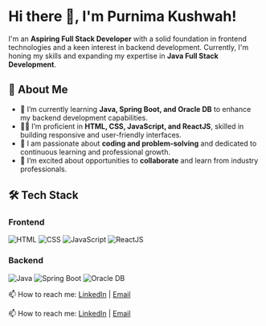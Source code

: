 # Hi there 👋, I'm Purnima Kushwah!

I'm an **Aspiring Full Stack Developer** with a solid foundation in frontend technologies and a keen interest in backend development. Currently, I'm honing my skills and expanding my expertise in **Java Full Stack Development**.

## 🚀 About Me

- 🌱 I’m currently learning **Java, Spring Boot, and Oracle DB** to enhance my backend development capabilities.
- 👩‍💻 I’m proficient in **HTML, CSS, JavaScript, and ReactJS**, skilled in building responsive and user-friendly interfaces.
- 💬 I am passionate about **coding and problem-solving** and dedicated to continuous learning and professional growth.
- 🤝 I’m excited about opportunities to **collaborate** and learn from industry professionals.

## 🛠️ Tech Stack

### Frontend
![HTML](https://img.shields.io/badge/-HTML-05122A?style=flat&logo=html5)
![CSS](https://img.shields.io/badge/-CSS-05122A?style=flat&logo=css3)
![JavaScript](https://img.shields.io/badge/-JavaScript-05122A?style=flat&logo=javascript)
![ReactJS](https://img.shields.io/badge/-ReactJS-05122A?style=flat&logo=react)

### Backend
![Java](https://img.shields.io/badge/-Java-05122A?style=flat&logo=java)
![Spring Boot](https://img.shields.io/badge/-Spring%20Boot-05122A?style=flat&logo=spring)
![Oracle DB](https://img.shields.io/badge/-Oracle%20DB-05122A?style=flat&logo=oracle)

📫 How to reach me: [LinkedIn](https://www.linkedin.com/in/purnima-kushwah-40284b24a/) | [Email](mailto:purnimakushwah960@gmail.com)

📫 How to reach me: [LinkedIn](https://www.linkedin.com/in/purnima-kushwah-40284b24a/) | [Email](mailto:purnimakushwah960@gmail.com)

